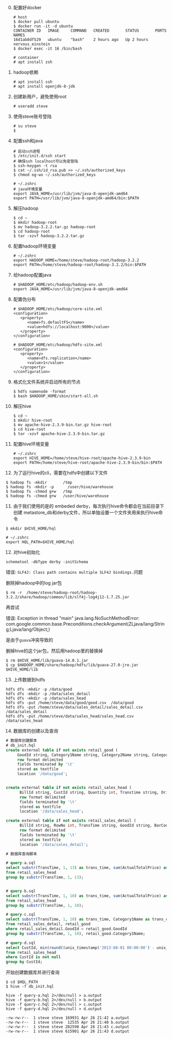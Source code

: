 
0. 配置好docker

   ```shell
   # host
   $ docker pull ubuntu
   $ docker run -it -d ubuntu
   CONTAINER ID   IMAGE     COMMAND   CREATED       STATUS       PORTS     NAMES
   16d1ab8df529   ubuntu    "bash"    2 hours ago   Up 2 hours             nervous_einstein
   $ docker exec -it 16 /bin/bash

   # container
   # apt install zsh
   ```

1. hadoop依赖
   ```shell
   # apt install ssh
   # apt install openjdk-8-jdk
   ```
2. 创建新用户，避免使用root
   ```shell
   # useradd steve
   ```

3. 使用steve账号登陆
   ```shell
   # su steve
   $
   ```

3. 配置ssh和java

   ```shell
   # 启动ssh进程
   $ /etc/init.d/ssh start
   # 确保ssh localhost可以免密登陆
   $ ssh-keygen -t rsa
   $ cat ~/.ssh/id_rsa.pub >> ~/.ssh/authorized_keys
   $ chmod og-wx ~/.ssh/authorized_keys 
   ```

   ```
   # ~/.zshrc
   # java环境变量
   export JAVA_HOME=/usr/lib/jvm/java-8-openjdk-amd64
   export PATH=/usr/lib/jvm/java-8-openjdk-amd64/bin:$PATH
   ```

4. 解压hadoop

   ```shell
   $ cd ~
   $ mkdir hadoop-root
   $ mv hadoop-3.2.2.tar.gz hadoop-root
   $ cd hadoop-root
   $ tar -xzvf hadoop-3.2.2.tar.gz
   ```
5. 配置hadoop环境变量

   ```
   # ~/.zshrc
   export HADOOP_HOME=/home/steve/hadoop-root/hadoop-3.2.2
   export PATH=/home/steve/hadoop-root/hadoop-3.2.2/bin:$PATH
   ```

5. 给hadoop配置java

   ```shell
   # $HADOOP_HOME/etc/hadoop/hadoop-env.sh
   export JAVA_HOME=/usr/lib/jvm/java-8-openjdk-amd64
   ```

6. 配置伪分布

   ```
   # $HADOOP_HOME/etc/hadoop/core-site.xml
   <configuration>
      <property>
         <name>fs.defaultFS</name>
         <value>hdfs://localhost:9000</value>
      </property>
   </configuration>
   ```

   ```
   # $HADOOP_HOME/etc/hadoop/hdfs-site.xml
   <configuration>
      <property>
         <name>dfs.replication</name>
         <value>1</value>
      </property>
   </configuration>
   ```
   
7. 格式化文件系统并启动所有的节点

   ```shell
   $ hdfs namenode -format
   $ bash $HADOOP_HOME/sbin/start-all.sh 
   ```
8. 解压hive

   ```shell
   $ cd ~
   $ mkdir hive-root
   $ mv apache-hive-2.3.9-bin.tar.gz hive-root
   $ cd hive-root
   $ tar -xzvf apache-hive-2.3.9-bin.tar.gz
   ```

9. 配置hive环境变量

   ```
   # ~/.zshrc
   export HIVE_HOME=/home/steve/hive-root/apache-hive-2.3.9-bin
   export PATH=/home/steve/hive-root/apache-hive-2.3.9-bin/bin:$PATH
   ```

10. 为了运行hive的cli，需要在hdfs中创建以下文件

   ```shell
   $ hadoop fs -mkdir       /tmp
   $ hadoop fs -mkdir -p      /user/hive/warehouse
   $ hadoop fs -chmod g+w   /tmp
   $ hadoop fs -chmod g+w   /user/hive/warehouse
   ```

11. 由于我们使用的是的 embeded derby，每次执行hive命令都会在当前目录下创建
metastore_db和derby文件，所以单独设置一个文件夹用来执行hive命令

   ```shell
   $ mkdir $HIVE_HOME/hql

   # ~/.zshrc
   export HQL_PATH=$HIVE_HOME/hql
   ```
12. 对hive初始化

   ```shell
   schematool -dbType derby -initSchema
   ```

   错误: `SLF4J: Class path contains multiple SLF4J bindings.`问题

   删除掉hadoop中的log jar包

   ```shell
   $ rm -r  /home/steve/hadoop-root/hadoop-3.2.2/share/hadoop/common/lib/slf4j-log4j12-1.7.25.jar
   ```

   再尝试

   错误: Exception in thread "main" java.lang.NoSuchMethodError: com.google.common.base.Preconditions.checkArgument(ZLjava/lang/String;Ljava/lang/Object;)

   是由于`guava`冲突导致的

   删掉hive的这个jar包，然后用hadoop里的替换掉

   ```shell
   $ rm $HIVE_HOME/lib/guava-14.0.1.jar
   $ cp $HADOOP_HOME/share/hadoop/hdfs/lib/guava-27.0-jre.jar $HIVE_HOME/lib 
   ```

13. 上传数据到hdfs

   ```shell
   hdfs dfs -mkdir -p /data/good
   hdfs dfs -mkdir -p /data/sales_detail
   hdfs dfs -mkdir -p /data/sales_head
   hdfs dfs -put /home/steve/data/good/good.csv  /data/good
   hdfs dfs -put /home/steve/data/sales_detail/sales_detail.csv /data/sales_detail
   hdfs dfs -put /home/steve/data/sales_head/sales_head.csv /data/sales_head
   ```

14. 数据库的创建以及查询

   ```sql
   # 数据库创建脚本
   # db_init.hql
   create external table if not exists retail_good (
        GoodId string, Category1Name string, Category2Name string, Category3Name string, Category4Name string, BrandName string, GoodName string)
        row format delimited
        fields terminated by '\t'
        stored as textfile
        location '/data/good';


   create external table if not exists retail_sales_head (
         BillId string, CustId string, Quantity int, Transtime string, OrigTotalPrice double, Pay double, Change double, ActualTotalPrice double)
         row format delimited
         fields terminated by '\t'
         stored as textfile
         location '/data/sales_head';

   create external table if not exists retail_sales_detail (
         BillId string, RowNo int, TransTime string, GoodId string, BarCode string, GoodName string, Unit string, Quantity int, OrigUnitPrice double, OrigTotalPrice double, ActualUnitPrice double, ActualTotalPrice double)
         row format delimited
         fields terminated by '\t'
         stored as textfile
         location '/data/sales_detail';
   ```

   ```sql
   # 数据库查询脚本

   # query-a.sql
   select substr(TransTime, 1, 13) as trans_time, sum(ActualTotalPrice) as trans_sales, count(*) as trans_num
   from retail_sales_head
   group by substr(TransTime, 1, 13);


   # query-b.sql
   select substr(TransTime, 1, 10) as trans_time, sum(ActualTotalPrice) as trans_sales,  count(*) as trans_num
   from retail_sales_head
   group by substr(TransTime, 1, 10);

   # query-c.sql
   select substr(TransTime, 1, 10) as trans_time, Category1Name as trans_categ, sum(ActualTotalPrice) as trans_sales,  count(*) as trans_num
   from retail_sales_detail, retail_good
   where retail_sales_detail.GoodId = retail_good.GoodId
   group by substr(TransTime, 1, 10), retail_good.Category1Name;

   # query-d.sql
   select CustId, min(round((unix_timestamp('2013-08-01 00:00:00') - unix_timestamp(TransTime)) / 3600 / 24)) as trans_interval, count(CustId) as trans_freq, sum(ActualTotalPrice) as trans_sales
   from retail_sales_head
   where CustId is not null
   group by CustId;
   ```


   开始创建数据库并进行查询
   ```shell
   $ cd $HQL_PATH
   $ hive -f db_init.hql
   ```
   ```shell
   hive -f query-a.hql 2>/dev/null > a.output
   hive -f query-b.hql 2>/dev/null > b.output
   hive -f query-c.hql 2>/dev/null > c.output
   hive -f query-d.hql 2>/dev/null > d.output
   ```

   ```shell 
   -rw-rw-r--  1 steve steve 169931 Apr 26 21:42 a.output
   -rw-rw-r--  1 steve steve  12535 Apr 26 21:40 b.output
   -rw-rw-r--  1 steve steve 282598 Apr 26 21:43 c.output
   -rw-rw-r--  1 steve steve 615901 Apr 26 21:43 d.output